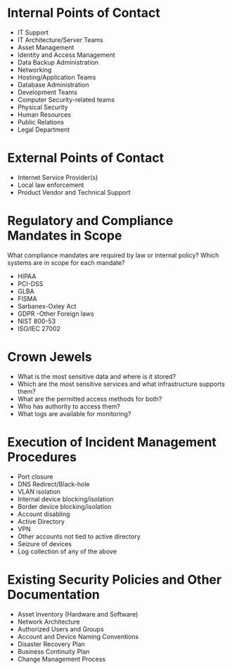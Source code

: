 # Internal Points of Contact

- IT Support
- IT Architecture/Server Teams
- Asset Management
- Identity and Access Management
- Data Backup Administration
- Networking
- Hosting/Application Teams
- Database Administration
- Development Teams
- Computer Security-related teams
- Physical Security
- Human Resources
- Public Relations
- Legal Department

# External Points of Contact

- Internet Service Provider(s)
- Local law enforcement
- Product Vendor and Technical Support

# Regulatory and Compliance Mandates in Scope

What compliance mandates are required by law or internal policy? Which systems are in scope for each mandate?

- HIPAA
- PCI-DSS
- GLBA
- FISMA
- Sarbanes-Oxley Act
- GDPR
-Other Foreign laws
- NIST 800-53
- ISO/IEC 27002

# Crown Jewels

- What is the most sensitive data and where is it stored?
- Which are the most sensitive services and what infrastructure supports them?
- What are the permitted access methods for both?
- Who has authority to access them?
- What logs are available for monitoring?

# Execution of Incident Management Procedures

- Port closure
- DNS Redirect/Black-hole
- VLAN isolation
- Internal device blocking/isolation
- Border device blocking/isolation
- Account disabling
- Active Directory
- VPN
- Other accounts not tied to active directory
- Seizure of devices
- Log collection of any of the above

# Existing Security Policies and Other Documentation

- Asset Inventory (Hardware and Software)
- Network Architecture
- Authorized Users and Groups
- Account and Device Naming Conventions
- Disaster Recovery Plan
- Business Continuity Plan
- Change Management Process
